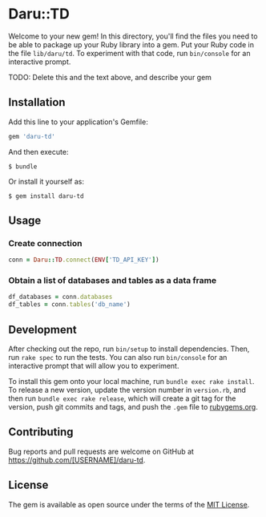# Daru::TD

Welcome to your new gem! In this directory, you'll find the files you need to be able to package up your Ruby library into a gem. Put your Ruby code in the file `lib/daru/td`. To experiment with that code, run `bin/console` for an interactive prompt.

TODO: Delete this and the text above, and describe your gem

## Installation

Add this line to your application's Gemfile:

```ruby
gem 'daru-td'
```

And then execute:

    $ bundle

Or install it yourself as:

    $ gem install daru-td

## Usage

### Create connection

```ruby
conn = Daru::TD.connect(ENV['TD_API_KEY'])
```

### Obtain a list of databases and tables as a data frame

```ruby
df_databases = conn.databases
df_tables = conn.tables('db_name')
```

## Development

After checking out the repo, run `bin/setup` to install dependencies. Then, run `rake spec` to run the tests. You can also run `bin/console` for an interactive prompt that will allow you to experiment.

To install this gem onto your local machine, run `bundle exec rake install`. To release a new version, update the version number in `version.rb`, and then run `bundle exec rake release`, which will create a git tag for the version, push git commits and tags, and push the `.gem` file to [rubygems.org](https://rubygems.org).

## Contributing

Bug reports and pull requests are welcome on GitHub at https://github.com/[USERNAME]/daru-td.


## License

The gem is available as open source under the terms of the [MIT License](http://opensource.org/licenses/MIT).

